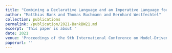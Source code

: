```yaml
---
title: "Combining a Declarative Language and an Imperative Language for Bidirectional Incremental Model Transformations"
author: "Matthias Bank and Thomas Buchmann and Bernhard Westfechtel"
collection: publications
permalink: /publication/2021-BankBW21.md
excerpt: 'This paper is about '
date: 2021
venue: 'Proceedings of the 9th International Conference on Model-Driven Engineering and Software Development, MODELSWARD 2021, Online Streaming, February 8-10, 2021'
paperurl: ''
---
```

